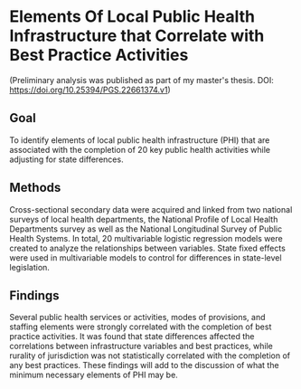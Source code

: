 # Elements Of Local Public Health Infrastructure that Correlate with Best Practice Activities
(Preliminary analysis was published as part of my master's thesis. DOI: https://doi.org/10.25394/PGS.22661374.v1)

## Goal
To identify elements of local public health infrastructure (PHI) that are associated with the completion of 20 key public health activities while adjusting for state differences.

## Methods
Cross-sectional secondary data were acquired and linked from two national surveys of local health departments, the National Profile of Local Health Departments survey as well as the National Longitudinal Survey of Public Health Systems. In total, 20 multivariable logistic regression models were created to analyze the relationships between variables. State fixed effects were used in multivariable models to control for differences in state-level legislation.

## Findings 
Several public health services or activities, modes of provisions, and staffing elements  were strongly correlated with the completion of best practice activities. It was found that state differences affected the correlations between infrastructure variables and best practices, while rurality of jurisdiction was not statistically correlated with the completion of any best practices. These findings will add to the discussion of what the minimum necessary elements of PHI may be.
